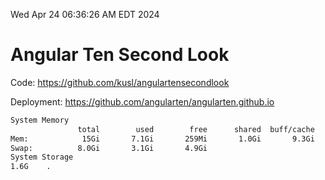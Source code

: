 Wed Apr 24 06:36:26 AM EDT 2024

# Angular Ten Second Look

Code: https://github.com/kusl/angulartensecondlook

Deployment: https://github.com/angularten/angularten.github.io

```bash
System Memory
               total        used        free      shared  buff/cache   available
Mem:            15Gi       7.1Gi       259Mi       1.0Gi       9.3Gi       8.2Gi
Swap:          8.0Gi       3.1Gi       4.9Gi
System Storage
1.6G	.
